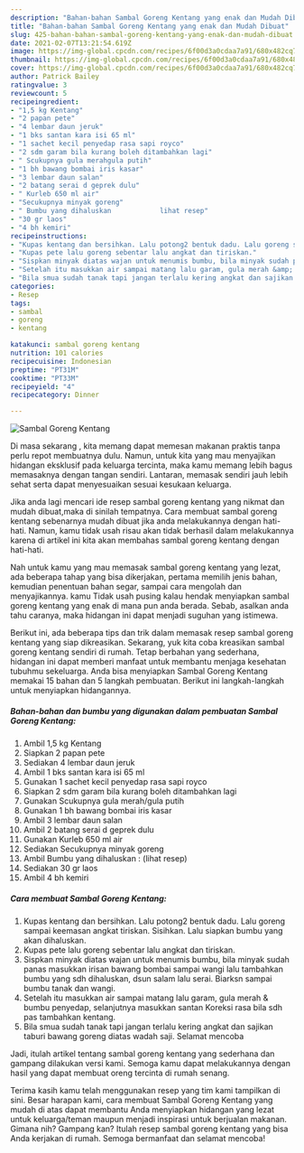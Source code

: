```yaml
---
description: "Bahan-bahan Sambal Goreng Kentang yang enak dan Mudah Dibuat"
title: "Bahan-bahan Sambal Goreng Kentang yang enak dan Mudah Dibuat"
slug: 425-bahan-bahan-sambal-goreng-kentang-yang-enak-dan-mudah-dibuat
date: 2021-02-07T13:21:54.619Z
image: https://img-global.cpcdn.com/recipes/6f00d3a0cdaa7a91/680x482cq70/sambal-goreng-kentang-foto-resep-utama.jpg
thumbnail: https://img-global.cpcdn.com/recipes/6f00d3a0cdaa7a91/680x482cq70/sambal-goreng-kentang-foto-resep-utama.jpg
cover: https://img-global.cpcdn.com/recipes/6f00d3a0cdaa7a91/680x482cq70/sambal-goreng-kentang-foto-resep-utama.jpg
author: Patrick Bailey
ratingvalue: 3
reviewcount: 5
recipeingredient:
- "1,5 kg Kentang"
- "2 papan pete"
- "4 lembar daun jeruk"
- "1 bks santan kara isi 65 ml"
- "1 sachet kecil penyedap rasa sapi royco"
- "2 sdm garam bila kurang boleh ditambahkan lagi"
- " Scukupnya gula merahgula putih"
- "1 bh bawang bombai iris kasar"
- "3 lembar daun salan"
- "2 batang serai d geprek dulu"
- " Kurleb 650 ml air"
- "Secukupnya minyak goreng"
- " Bumbu yang dihaluskan            lihat resep"
- "30 gr laos"
- "4 bh kemiri"
recipeinstructions:
- "Kupas kentang dan bersihkan. Lalu potong2 bentuk dadu. Lalu goreng sampai keemasan angkat tiriskan. Sisihkan. Lalu siapkan bumbu yang akan dihaluskan."
- "Kupas pete lalu goreng sebentar lalu angkat dan tiriskan."
- "Sispkan minyak diatas wajan untuk menumis bumbu, bila minyak sudah panas masukkan irisan bawang bombai sampai wangi lalu tambahkan bumbu yang sdh dihaluskan, dsun salam lalu serai. Biarksn sampai bumbu tanak dan wangi."
- "Setelah itu masukkan air sampai matang lalu garam, gula merah &amp; bumbu penyedap, selanjutnya masukkan santan Koreksi rasa bila sdh pas tambahkan kentang."
- "Bila smua sudah tanak tapi jangan terlalu kering angkat dan sajikan taburi bawang goreng diatas wadah saji. Selamat mencoba"
categories:
- Resep
tags:
- sambal
- goreng
- kentang

katakunci: sambal goreng kentang 
nutrition: 101 calories
recipecuisine: Indonesian
preptime: "PT31M"
cooktime: "PT33M"
recipeyield: "4"
recipecategory: Dinner

---
```



![Sambal Goreng Kentang](https://img-global.cpcdn.com/recipes/6f00d3a0cdaa7a91/680x482cq70/sambal-goreng-kentang-foto-resep-utama.jpg)

Di masa  sekarang , kita memang dapat memesan makanan praktis tanpa perlu repot membuatnya dulu. Namun, untuk kita yang mau menyajikan hidangan eksklusif pada keluarga tercinta, maka kamu memang lebih bagus memasaknya dengan tangan sendiri. Lantaran, memasak sendiri jauh lebih sehat serta dapat menyesuaikan sesuai kesukaan keluarga.

Jika anda lagi mencari ide resep sambal goreng kentang yang nikmat dan mudah dibuat,maka di sinilah tempatnya. Cara membuat sambal goreng kentang  sebenarnya mudah dibuat jika anda melakukannya dengan hati-hati. Namun, kamu tidak usah risau akan tidak berhasil dalam melakukannya 
karena di artikel ini kita akan membahas sambal goreng kentang dengan hati-hati.  



Nah untuk kamu yang mau memasak sambal goreng kentang yang lezat, ada beberapa tahap yang bisa dikerjakan, pertama memilih jenis bahan, kemudian penentuan bahan segar, sampai cara mengolah dan menyajikannya. kamu Tidak usah pusing kalau hendak menyiapkan sambal goreng kentang yang enak di mana pun anda berada. Sebab, asalkan anda  tahu caranya, maka hidangan ini dapat menjadi suguhan yang istimewa.

Berikut ini, ada beberapa tips dan trik dalam memasak resep sambal goreng kentang yang siap dikreasikan. Sekarang, yuk kita coba kreasikan sambal goreng kentang sendiri di rumah. Tetap berbahan yang sederhana, hidangan ini dapat memberi manfaat untuk membantu menjaga kesehatan tubuhmu sekeluarga. Anda bisa menyiapkan Sambal Goreng Kentang memakai 15 bahan dan 5 langkah pembuatan. Berikut ini langkah-langkah untuk menyiapkan hidangannya.

<!--inarticleads1-->

##### Bahan-bahan dan bumbu yang digunakan dalam pembuatan Sambal Goreng Kentang:

1. Ambil 1,5 kg Kentang
1. Siapkan 2 papan pete
1. Sediakan 4 lembar daun jeruk
1. Ambil 1 bks santan kara isi 65 ml
1. Gunakan 1 sachet kecil penyedap rasa sapi royco
1. Siapkan 2 sdm garam bila kurang boleh ditambahkan lagi
1. Gunakan  Scukupnya gula merah/gula putih
1. Gunakan 1 bh bawang bombai iris kasar
1. Ambil 3 lembar daun salan
1. Ambil 2 batang serai d geprek dulu
1. Gunakan  Kurleb 650 ml air
1. Sediakan Secukupnya minyak goreng
1. Ambil  Bumbu yang dihaluskan :           (lihat resep)
1. Sediakan 30 gr laos
1. Ambil 4 bh kemiri




<!--inarticleads2-->

##### Cara membuat Sambal Goreng Kentang:

1. Kupas kentang dan bersihkan. Lalu potong2 bentuk dadu. Lalu goreng sampai keemasan angkat tiriskan. Sisihkan. Lalu siapkan bumbu yang akan dihaluskan.
1. Kupas pete lalu goreng sebentar lalu angkat dan tiriskan.
1. Sispkan minyak diatas wajan untuk menumis bumbu, bila minyak sudah panas masukkan irisan bawang bombai sampai wangi lalu tambahkan bumbu yang sdh dihaluskan, dsun salam lalu serai. Biarksn sampai bumbu tanak dan wangi.
1. Setelah itu masukkan air sampai matang lalu garam, gula merah &amp; bumbu penyedap, selanjutnya masukkan santan Koreksi rasa bila sdh pas tambahkan kentang.
1. Bila smua sudah tanak tapi jangan terlalu kering angkat dan sajikan taburi bawang goreng diatas wadah saji. Selamat mencoba




Jadi, itulah artikel tentang  sambal goreng kentang  yang sederhana dan gampang dilakukan versi kami. Semoga kamu dapat melakukannya dengan hasil yang dapat membuat oreng tercinta di rumah senang. 

Terima kasih kamu telah menggunakan resep yang tim kami tampilkan di sini. Besar harapan kami, cara membuat  Sambal Goreng Kentang yang mudah di atas dapat membantu Anda menyiapkan hidangan yang lezat untuk keluarga/teman maupun menjadi inspirasi untuk berjualan makanan. Gimana nih? Gampang kan? Itulah resep sambal goreng kentang yang bisa Anda kerjakan di rumah. Semoga bermanfaat dan selamat mencoba!

